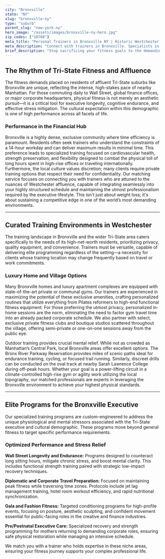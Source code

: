 ```yaml
---
city: "Bronxville"
state: "NY"
slug: "bronxville-ny"
type: "suburb"
parent_slug: "new-york-ny"
hero_image: "/assets/images/bronxville-ny-hero.jpg"
zip_codes: ["10708"]
meta_title: "Personal Trainers in Bronxville NY | Historic Westchester Commuter Fitness"
meta_description: "Connect with trainers in Bronxville. Specialists in historic residential gyms, commuter express routines, and village center amenities."
brief_description: "Stop sacrificing your fitness goals to the demanding Tri-State schedule. We match Bronxville's high-level executives and affluent residents with elite certified personal trainers specializing in time-efficient, results-driven programs. Whether you require private in-home sessions near the Village, stress management protocols, or corporate endurance coaching, our platform ensures a perfect, confidential fit. Start your transformation now and reclaim your time with a premier Tri-State area fitness professional focused on your high-performance lifestyle."
---
```

## The Rhythm of Tri-State Fitness and Affluence

The fitness demands placed on residents of affluent Tri-State suburbs like Bronxville are unique, reflecting the intense, high-stakes pace of nearby Manhattan. For those commuting daily to Wall Street, global finance offices, or major corporate headquarters, physical fitness is not merely an aesthetic pursuit—it is a critical tool for executive longevity, cognitive endurance, and effective stress mitigation. The cultural expectation within this demographic is one of high performance across all facets of life.

### Performance in the Financial Hub

Bronxville is a highly dense, exclusive community where time efficiency is paramount. Residents often seek trainers who understand the constraints of a 14-hour workday and can deliver maximum results in minimal time. This preference leads to specialized training focused on cardiovascular health, strength preservation, and flexibility designed to combat the physical toll of long hours spent in high-rise offices or traveling internationally. Furthermore, the local culture values discretion; many clients require private training options that respect their need for confidentiality. Our matching service focuses on connecting you with trainers who are attuned to the nuances of Westchester affluence, capable of integrating seamlessly into your highly structured schedule and maintaining the utmost professionalism required by the executive lifestyle. This isn't just about weight loss; it's about sustaining a competitive edge in one of the world’s most demanding environments.

---

## Curated Training Environments in Westchester

The training landscape in Bronxville and the wider Tri-State area caters specifically to the needs of its high-net-worth residents, prioritizing privacy, quality equipment, and convenience. Trainers must be versatile, capable of delivering elite programming regardless of the setting—a necessity for clients whose training location may change frequently based on travel or work commitments.

### Luxury Home and Village Options

Many Bronxville homes and luxury apartment complexes are equipped with state-of-the-art private or communal gyms. Our trainers are experienced in maximizing the potential of these exclusive amenities, crafting personalized routines that utilize everything from Pilates reformers to high-end functional fitness equipment. For those preferring the utmost privacy, personalized in-home sessions are the norm, eliminating the need to factor gym travel time into an already packed corporate schedule. We also partner with select, exclusive private fitness clubs and boutique studios scattered throughout the village, offering semi-private or one-on-one sessions away from the public eye.

Outdoor training provides crucial mental relief. While not as crowded as Manhattan’s Central Park, local Bronxville areas offer excellent options. The Bronx River Parkway Reservation provides miles of scenic paths ideal for endurance training, cycling, or focused trail running. Similarly, discreet drills can be conducted on the oval track at nearby Sarah Lawrence College during off-peak hours. Whether your goal is a power-lifting circuit in a climate-controlled high-rise gym or agility work utilizing the local topography, our matched professionals are experts in leveraging the Bronxville environment to achieve your highest physical standards.

---

## Elite Programs for the Bronxville Executive

Our specialized training programs are custom-engineered to address the unique physiological and mental stressors associated with the Tri-State executive and cultural demographic. These programs move beyond general fitness to target specific performance requirements.

### Optimized Performance and Stress Relief

**Wall Street Longevity and Endurance:** Programs designed to counteract long sitting hours, mitigate chronic stress, and boost mental clarity. This includes functional strength training paired with strategic low-impact recovery techniques.

**Diplomatic and Corporate Travel Preparation:** Focused on maintaining peak fitness while traversing time zones. Protocols include jet lag management training, hotel room workout efficiency, and rapid nutritional synchronization.

**Gala and Fashion Fitness:** Targeted conditioning programs for high-profile events, focusing on posture, aesthetic sculpting, and confident movement essential for public-facing roles in the creative and finance industries.

**Pre/Postnatal Executive Care:** Specialized recovery and strength programming for mothers returning to demanding corporate roles, ensuring safe physical restoration while managing an intensive schedule.

We match you with a trainer who holds expertise in these niche areas, ensuring your fitness journey supports your complex professional life.